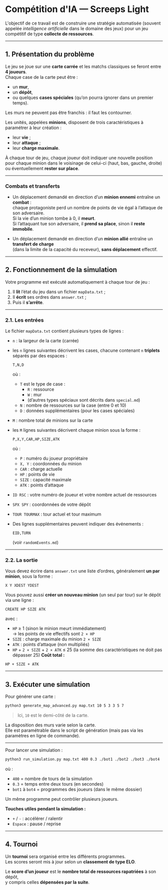 # Compétition d'IA — Screeps Light

L'objectif de ce travail est de construire une stratégie automatisée (souvent appelée *intelligence artificielle* dans le domaine des jeux) pour un jeu compétitif de type **collecte de ressources**.

---

## 1. Présentation du problème

Le jeu se joue sur une **carte carrée** et les matchs classiques se feront entre **4 joueurs**.  
Chaque case de la carte peut être :
- un **mur**,
- un **dépôt**,
- ou quelques **cases spéciales** (qu’on pourra ignorer dans un premier temps).

Les murs ne peuvent pas être franchis : il faut les contourner.

Les unités, appelées **minions**, disposent de trois caractéristiques à paramétrer à leur création :  
- leur **vie** ;  
- leur **attaque** ;  
- leur **charge maximale**.

À chaque tour de jeu, chaque joueur doit indiquer une nouvelle position pour chaque minion dans le voisinage de celui-ci (haut, bas, gauche, droite) ou éventuellement **rester sur place**.

---

### Combats et transferts

- Un déplacement demandé en direction d’un **minion ennemi** entraîne un **combat** :  
  chaque protagoniste perd un nombre de points de vie égal à l’attaque de son adversaire.  
  Si la vie d’un minion tombe à 0, il **meurt**.  
  Si l’attaquant tue son adversaire, il **prend sa place**, sinon il **reste immobile**.

- Un déplacement demandé en direction d’un **minion allié** entraîne un **transfert de charge**  
  (dans la limite de la capacité du receveur), **sans déplacement** effectif.

---

## 2. Fonctionnement de la simulation

Votre programme est exécuté automatiquement à chaque tour de jeu :  

1. Il **lit** l’état du jeu dans un fichier `mapData.txt` ;  
2. Il **écrit** ses ordres dans `answer.txt` ;  
3. Puis il **s’arrête**.

---

### 2.1. Les entrées

Le fichier `mapData.txt` contient plusieurs types de lignes :

- `n` : la largeur de la carte (carrée)  
- les `n` lignes suivantes décrivent les cases, chacune contenant `n` **triplets** séparés par des espaces :  
  ```
  T,N,D
  ```
  où :
  - `T` est le type de case :
    - `R` : ressource  
    - `W` : mur  
    - (d’autres types spéciaux sont décrits dans `special.md`)
  - `N` : nombre de ressources sur la case (entre 0 et 10)  
  - `D` : données supplémentaires (pour les cases spéciales)

- `M` : nombre total de minions sur la carte  
- les `M` lignes suivantes décrivent chaque minion sous la forme :
  ```
  P,X,Y,CAR,HP,SIZE,ATK
  ```
  où :
  - `P` : numéro du joueur propriétaire  
  - `X, Y` : coordonnées du minion  
  - `CAR` : charge actuelle  
  - `HP` : points de vie  
  - `SIZE` : capacité maximale  
  - `ATK` : points d’attaque  

- `ID RSC` : votre numéro de joueur et votre nombre actuel de ressources  
- `SPX SPY` : coordonnées de votre dépôt  
- `TOUR TOURMAX` : tour actuel et tour maximum  
- Des lignes supplémentaires peuvent indiquer des événements :
  ```
  EID,TURN
  ```
  (voir `randomEvents.md`)

---

### 2.2. La sortie

Vous devez écrire dans `answer.txt` une liste d’ordres, généralement **un par minion**, sous la forme :
```
X Y XDEST YDEST
```

Vous pouvez aussi **créer un nouveau minion** (un seul par tour) sur le dépôt via une ligne :
```
CREATE HP SIZE ATK
```

avec :
- `HP` ≥ 1 (sinon le minion meurt immédiatement)  
  → les points de vie effectifs sont `2 × HP`  
- `SIZE` : charge maximale du minion `2 × SIZE`  
- `ATK` : points d’attaque (non multipliés)
- `HP` + `2 × SIZE` + `2 × ATK` ≤ 25 (la somme des caractéristiques ne doit pas dépasser 25) 
**Coût total :**
```
HP + SIZE + ATK
```

---


## 3. Exécuter une simulation

Pour générer une carte :

```bash
python3 generate_map_advanced.py map.txt 10 5 3 3 5 7
```
> Ici, `10` est le demi-côté de la carte.

La disposition des murs varie selon la carte.  
Elle est paramétrable dans le script de génération (mais pas via les paramètres en ligne de commande).

---

Pour lancer une simulation :

```bash
python3 run_simulation.py map.txt 400 0.3 ./bot1 ./bot2 ./bot3 ./bot4
```

où :
- `400` = nombre de tours de la simulation  
- `0.3` = temps entre deux tours (en secondes)  
- `bot1` à `bot4` = programmes des joueurs (dans le même dossier)  

Un même programme peut contrôler plusieurs joueurs.

**Touches utiles pendant la simulation :**
- `+` / `-` : accélérer / ralentir  
- `Espace` : pause / reprise  

---

## 4. Tournoi

Un **tournoi** sera organisé entre les différents programmes.  
Les scores seront mis à jour selon un **classement de type ELO**.

Le **score d’un joueur** est le **nombre total de ressources rapatriées** à son dépôt,  
y compris celles **dépensées par la suite**.